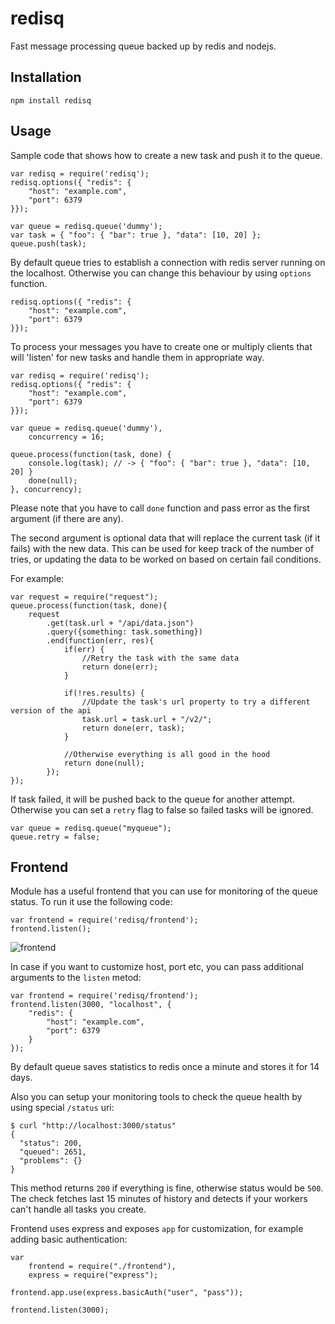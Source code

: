 
redisq
=====

Fast message processing queue backed up by redis and nodejs.

## Installation

    npm install redisq


## Usage

Sample code that shows how to create a new task and push it to the queue.

    var redisq = require('redisq');
    redisq.options({ "redis": {
        "host": "example.com",
        "port": 6379
    }});

    var queue = redisq.queue('dummy');
    var task = { "foo": { "bar": true }, "data": [10, 20] };
    queue.push(task);

By default queue tries to establish a connection with redis server running on the localhost.
Otherwise you can change this behaviour by using `options` function.

    redisq.options({ "redis": {
        "host": "example.com",
        "port": 6379
    }});

To process your messages you have to create one or multiply clients that will
'listen' for new tasks and handle them in appropriate way.

    var redisq = require('redisq');
    redisq.options({ "redis": {
        "host": "example.com",
        "port": 6379
    }});

    var queue = redisq.queue('dummy'),
        concurrency = 16;

    queue.process(function(task, done) {
        console.log(task); // -> { "foo": { "bar": true }, "data": [10, 20] }
        done(null);
    }, concurrency);

Please note that you have to call `done` function and pass error as the first argument
(if there are any). 

The second argument is optional data that will replace the current task (if it fails) with the new data. This can be used for keep track of the number of tries, or updating the data to be worked on based on certain fail conditions. 

For example: 
    
    var request = require("request");
    queue.process(function(task, done){
        request
            .get(task.url + "/api/data.json")
            .query({something: task.something})
            .end(function(err, res){
                if(err) {
                    //Retry the task with the same data
                    return done(err);
                }

                if(!res.results) {
                    //Update the task's url property to try a different version of the api
                    task.url = task.url + "/v2/";
                    return done(err, task); 
                }

                //Otherwise everything is all good in the hood
                return done(null);
            });
    });

If task failed, it will be pushed back to the queue for another attempt.
Otherwise you can set a `retry` flag to false so failed tasks will be ignored.

    var queue = redisq.queue("myqueue");
    queue.retry = false;

## Frontend

Module has a useful frontend that you can use for monitoring of the queue status. To run
it use the following code:

    var frontend = require('redisq/frontend');
    frontend.listen();

![frontend](http://i.steppic.com/6/b/9/5/6b95ef357cbd101529e48d011349e1c7/0.png)

In case if you want to customize host, port etc, you can pass additional arguments to the `listen` metod:

    var frontend = require('redisq/frontend');
    frontend.listen(3000, "localhost", {
        "redis": {
            "host": "example.com",
            "port": 6379
        }
    });

By default queue saves statistics to redis once a minute and stores it for 14 days.

Also you can setup your monitoring tools to check the queue health by using special `/status` uri:

    $ curl "http://localhost:3000/status"
    {
      "status": 200,
      "queued": 2651,
      "problems": {}
    }

This method returns `200` if everything is fine, otherwise status would be `500`. The check fetches
last 15 minutes of history and detects if your workers can't handle all tasks you create.

Frontend uses express and exposes `app` for customization, for example adding basic authentication: 

    var 
        frontend = require("./frontend"),
        express = require("express");

    frontend.app.use(express.basicAuth("user", "pass"));

    frontend.listen(3000);


